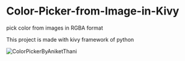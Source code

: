 


# Color-Picker-from-Image-in-Kivy
pick color from images in RGBA format 

This project is made with kivy framework of python

![ColorPickerByAniketThani](https://user-images.githubusercontent.com/76532702/110293279-6361ff00-8014-11eb-8192-e41fc43443d4.gif)

